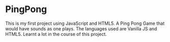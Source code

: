# PingPong
This is my first project using JavaScript and HTML5. A Ping Pong Game that would have sounds as one plays. The languages used are Vanilla JS and HTML5. Learnt a lot in the course of this project.
